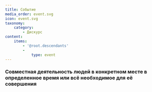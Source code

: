 ```yaml
---
title: Событие
media_order: event.svg
icon: event.svg
taxonomy:
    category:
        - Дискурс
content:
    items:
        - '@root.descendants'
        -
            type: event
---
```


### Cовместная деятельность людей в конкретном месте в определенное время или всё необходимое для её совершения
